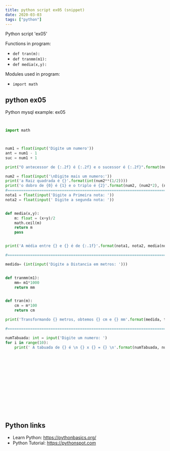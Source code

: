 ```yaml
---
title: python script ex05 (snippet)
date: 2020-03-03
tags: ["python"]
---
```

Python script 'ex05'

Functions in program: 
* `def tran(m):`
* `def tranmm(m1):`
* `def media(x,y):`

Modules used in program: 
* `import math`

## python ex05

Python mysql example: ex05

```python


import math



num1 = float(input('Digite um numero'))
ant = num1 - 1
suc = num1 + 1

print("O antecessor de {:.2f} é {:.2f} e o sucessor é {:.2f}".format(num1, ant, suc))

num2 = float(input('\nDigite mais um numero:'))
print('a Raiz quadrada é {}'.format(int(num2**(1/2))))
print('o dobro de {0} é {1} e o triplo é {2}'.format(num2, (num2*2), (num2*3)))
#===============================================================================================
nota1 = float(input('Digite a Primeira nota: '))
nota2 = float(input(' Digite a segunda nota: '))


def media(x,y):
    m: float = (x+y)/2
    math.ceil(m)
    return m
    pass


print('A média entre {} e {} é de {:.1f}'.format(nota1, nota2, media(nota1,nota2)))

#================================================================================================

medida= (int(input('Digite a Distancia em metros: ')))


def tranmm(m1):
    mm= m1*1000
    return mm


def tran(m):
    cm = m*100
    return cm

print('Transformando {} metros, obtemos {} cm e {} mm'.format(medida, tran(medida), tranmm(medida)))

#================================================================================================

numTabuada: int = input('Digite um numero: ')
for i in range(10):
    print(' A tabuada de {} é \n {} x {} = {} \n'.format(numTabuada, numTabuada, i, (numTabuada*i)))
















```

## Python links

- Learn Python: https://pythonbasics.org/
- Python Tutorial: https://pythonspot.com
